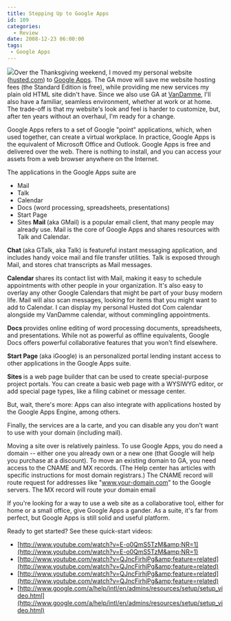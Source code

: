 ```yaml
---
title: Stepping Up to Google Apps
id: 109
categories:
  - Review
date: 2008-12-23 06:00:00
tags:
 - Google Apps
---
```


[![](https://tedhusted.files.wordpress.com/2008/12/2c414-google-apps.jpg)](http://google.com/a/)Over the Thanksgiving weekend, I moved my personal website ([husted.com](http://www.husted.com/)) to [Google Apps](http://google.com/a/). The GA move will save me website hosting fees (the Standard Edition is free), while providing me new services my plain old HTML site didn't have. Since we also use GA at [VanDamme](http://www.vandamme.com/), I'll also have a familiar, seamless environment, whether at work or at home. The trade-off is that my website's look and feel is harder to customize, but, after ten years without an overhaul, I'm ready for a change.

Google Apps refers to a set of Google "point" applications, which, when used together, can create a virtual workplace. In practice, Google Apps is the equivalent of Microsoft Office and Outlook. Google Apps is free and delivered over the web. There is nothing to install, and you can access your assets from a web browser anywhere on the Internet.

The applications in the Google Apps suite are

*   Mail
*   Talk
*   Calendar
*   Docs (word processing, spreadsheets, presentations)
*   Start Page
*   Sites
<span style="font-weight:bold;">Mail </span>(aka GMail) is a popular email client, that many people may already use. Mail is the core of Google Apps and shares resources with Talk and Calendar.

<span style="font-weight:bold;">Chat </span>(aka GTalk, aka Talk) is featureful instant messaging application, and includes handy voice mail and file transfer utilities. Talk is exposed through Mail, and stores chat transcripts as Mail messages.

<span style="font-weight:bold;">Calendar </span>shares its contact list with Mail, making it easy to schedule appointments with other people in your organization. It's also easy to overlay any other Google Calendars that might be part of your busy modern life. Mail will also scan messages, looking for items that you might want to add to Calendar. I can display my personal Husted dot Com calendar alongside my VanDamme calendar, without commingling appointments.

<span style="font-weight:bold;">Docs </span>provides online editing of word processing documents, spreadsheets, and presentations. While not as powerful as offline equivalents, Google Docs offers powerful collaborative features that you won't find elsewhere.

<span style="font-weight:bold;">Start Page </span>(aka iGoogle) is an personalized portal lending instant access to other applications in the Google Apps suite.

<span style="font-weight:bold;">Sites </span>is a web page builder that can be used to create special-purpose project portals. You can create a basic web page with a WYSIWYG editor, or add special page types, like a filing cabinet or message center.

But, wait, there's more: Apps can also integrate with applications hosted by the Google Apps Engine, among others.

Finally, the services are a la carte, and you can disable any you don't want to use with your domain (including mail).

Moving a site over is relatively painless. To use Google Apps, you do need a domain -- either one you already own or a new one (that Google will help you purchase at a discount). To move an existing domain to GA, you need access to the CNAME and MX records. (The Help center has articles with specific instructions for most domain registrars.) The CNAME record will route request for addresses like "www.your-domain.com" to the Google servers. The MX record will route your domain email

If you're looking for a way to use a web site as a collaborative tool, either for home or a small office, give Google Apps a gander. As a suite, it's far from perfect, but Google Apps is still solid and useful platform.

Ready to get started? See these quick-start videos:

*   [http://www.youtube.com/watch?v=E-o0QmS5TzM&amp;NR=1](http://www.youtube.com/watch?v=E-o0QmS5TzM&amp;NR=1)
*   [http://www.youtube.com/watch?v=QJncFirhjPg&amp;feature=related](http://www.youtube.com/watch?v=QJncFirhjPg&amp;feature=related)
*   [http://www.youtube.com/watch?v=QJncFirhjPg&amp;feature=related](http://www.youtube.com/watch?v=QJncFirhjPg&amp;feature=related)
*   [http://www.google.com/a/help/intl/en/admins/resources/setup/setup_video.html](http://www.google.com/a/help/intl/en/admins/resources/setup/setup_video.html)